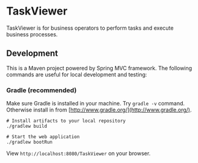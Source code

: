 TaskViewer
=====

TaskViewer is for business operators to perform tasks and execute business processes.

## Development

This is a Maven project powered by Spring MVC framework. The following commands are useful for local development and testing:


### Gradle (recommended)
Make sure Gradle is installed in your machine. Try `gradle -v` command. Otherwise install in from [http://www.gradle.org/](http://www.gradle.org/).

```
# Install artifacts to your local repository
./gradlew build

# Start the web application
./gradlew bootRun
```

View `http://localhost:8080/TaskViewer` on your browser.

